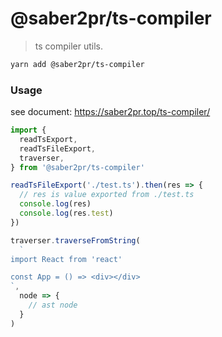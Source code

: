 # @saber2pr/ts-compiler

> ts compiler utils.

```bash
yarn add @saber2pr/ts-compiler
```

### Usage

see document: https://saber2pr.top/ts-compiler/

```ts
import {
  readTsExport,
  readTsFileExport,
  traverser,
} from '@saber2pr/ts-compiler'

readTsFileExport('./test.ts').then(res => {
  // res is value exported from ./test.ts
  console.log(res)
  console.log(res.test)
})

traverser.traverseFromString(
  `
import React from 'react'

const App = () => <div></div>
`,
  node => {
    // ast node
  }
)
```
